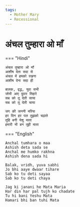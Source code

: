 ```yaml
---
tags:
  - Mother Mary
  - Recessional
---
```



  
# अंचल तुम्हारा ओ माँ  

=== "Hindi"

    अंचल तुम्हारा ओ माँ  
    आशीष देता सदा से  
    अंचल में हमको रखना  
    आशीष देना सदा ही  

    बालक, वृद्ध, युवा सभी  
    जोभी आए दुवार तिहारे  
    सब को तू देती साया  
    सब को तू देती चाया  

    जग की जननी मरिया  
    हर दिन हर पल तुझको चढ़ाते  
    तुहि बनी येशु माता  
    हमारी भी बन तूही माता  

=== "English"

    Anchal tumhara o maa  
    Ashish deta sada se  
    Anchal me humko rakhna  
    Ashish dena sada hi  

    Balak, vridh, yuva sabhi  
    Jo bhi aaye dwaar tihare  
    Sab ko tu deti sayaa  
    Sab ko tu deti chaya  
 
    Jag ki janani he Mata Maria  
    Har din har pal tujh ko chadate  
    Tu hi bani Yeshu Mata  
    Hamari bhi ban tuhi Mata  